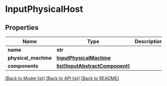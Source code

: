 # InputPhysicalHost

## Properties
Name | Type | Description | Notes
------------ | ------------- | ------------- | -------------
**name** | **str** |  | [optional] 
**physical_machine** | [**InputPhysicalMachine**](InputPhysicalMachine.md) |  | [optional] 
**components** | [**list[InputAbstractComponent]**](InputAbstractComponent.md) |  | [optional] 

[[Back to Model list]](../README.md#documentation-for-models) [[Back to API list]](../README.md#documentation-for-api-endpoints) [[Back to README]](../README.md)



